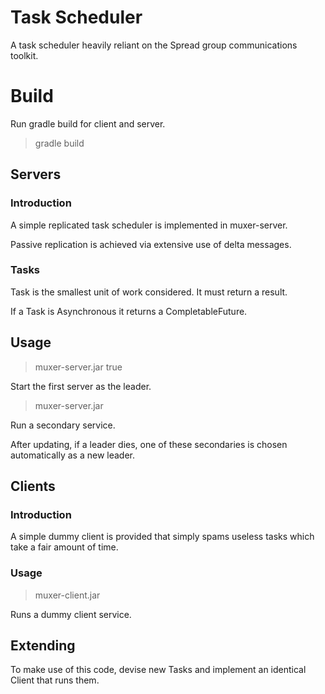 # Task Scheduler #

A task scheduler heavily reliant on the Spread group
communications toolkit.

# Build #

Run gradle build for client and server.

> gradle build

## Servers ##

### Introduction ###

A simple replicated task scheduler is implemented in muxer-server.

Passive replication is achieved via extensive use of delta messages.

### Tasks ###

Task is the smallest unit of work considered. It must return a
result.

If a Task is Asynchronous it returns a CompletableFuture.

## Usage ##

> muxer-server.jar true

Start the first server as the leader.

> muxer-server.jar

Run a secondary service.

After updating, if a leader dies, one of these secondaries is
chosen automatically as a new leader.

## Clients ##

### Introduction ###

A simple dummy client is provided that simply spams useless tasks
which take a fair amount of time.

### Usage ###

> muxer-client.jar

Runs a dummy client service.

## Extending ##

To make use of this code, devise new Tasks and implement an
identical Client that runs them.